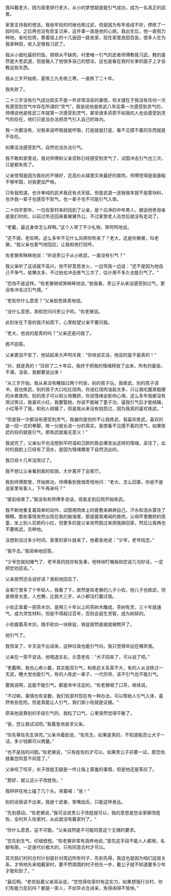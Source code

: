 我叫戴老大，因为家里排行老大，从小的梦想就是能引气成功，成为一名真正的武者。

家里支持我的想法，我爸年轻的时候也练过武，但是因为有年收成不好，停练了一段时间，之后再也没有恢复过来，这件事一直是他的心病，我出生后，他一直努力种地，省吃俭用，靠着祖上的十几亩田一路发家，现在家里良田百亩，很多人在为我家种田，收入足够我习武了。

我从小就吃最好的饭，顿顿从不缺肉，村里唯一引气的武者师傅教我习武，教的虽然是大苍武道，但是融入了他很多自己的想法，这也是看在我村长爹的面子上才会教这些东西。

我从三岁开始练，夏练三九冬练三寒，一直练了二十年。

我失败了。

二十三岁没有引气成功其实不是一件非常沮丧的事情，但关键在于我没有任何一次有感受到空气中存在所谓的“灵气”，我爸说他是练武八年后第一次感受到灵气的，师傅说他是练武三年就第一次感受到灵气，甚至很多资质不如我的人也会感受到灵气的存在，他们只是没办法把灵气引入自己的体内。

我一次都没有，对我来说呼吸就是呼吸，打座就是打座，看不见摸不着的东西就是不存在。

如果没法感受到气，自然也没办法引气。

我不敢和家里说，我对师傅和父亲谎称已经感受到灵气了，试图冲击引气也三次，只是都失败了。

父亲觉得是因为我吃的不够好，花高价从镇里买来最好的兽肉，师傅觉得是我基础不够牢固，对我更加严格。

只有我知道，也许单纯的武术我还有点天赋，但是武道一途我根本就不是那块料，也许我一辈子也感受不到气，也一辈子也不可能引气入体。

二十四岁那年，一位佐家村来的找到了父亲，是个白净的中年男人，据说他老母亲是我们村的，以前过年还回来看舅舅外公，不过家里老人去世后就没有走动了。

“老戴，最近身体怎么样啊。”这个人带了不少礼物，笑呵呵地说。

”还不错，老佐啊，这么多年不见什么风把你吹来了？老大，这是你舅舅，叫老舅。“我父亲也客气地回应，让我和他打招呼。

佐老舅笑眯眯地说：”听说贵公子从小练武，一直没有引气？“

我父亲听了这话就不高兴，他不好意思发火，一边骂我一边说：”还不是因为他自己不争气，偷懒太多，不过他也冲击练气三次了，估计用不多久也能引气了。“

”恐怕不是这样。“佐老舅继续笑眯眯地说，”依我看，贵公子从来没感受到过气，更没有冲击过引气境。“

”老佐你什么意思？“父亲脸色铁青地说。

”没什么意思，真假您问问贵公子呗。“佐老舅说。

此刻坐在下首的我汗如雨下，心里盼望父亲不要问我。

”老大，他说的是真的吗？“父亲还是问我了。

我不回答。

父亲更加不安了，他站起来大声呵斥我：”你快说实话，他说的是不是真的！“

”对，就是真的！“压抑了二十年后，我终于把我的情绪释放了出来，所有的委屈，不满，沮丧，我都要说出来！

”从三岁开始，我从来没有睡超过两个时辰，别的孩子玩，我练武，别的孩子读书，我也练武，别的孩子大口吃红烧肉，你说红烧肉油盐太多，只让我吃腥臭粗硬的水煮兽肉，别的孩子可以和父母撒娇，你说情绪会影响心境，这么多年我都没有哭过笑过，我喜欢小红，我要娶她，你说不能破了童子功，逼我引气后才能结婚，小红等不了我，和别人结婚了，但是我从来没有抱怨过，因为我真的喜欢练武。“

”但是我一次都没有感受到灵气，我骗你是怕你不让我练武，我喜欢练武，喜欢的是一招一式的拳脚，练一分就长进一分的真实，我恨看不见摸不着的灵气，如果练武的目的就是引气，那练武就毫无意义！”

我说完了，父亲似乎也没想到平时温和沉默的我会爆发出这样的情绪，呆住了，此时的我脸上已经有了泪水，是因为情绪爆发下自然流出的。

我已经十几年没哭过了。

我不想让父亲看到我的软弱，大步离开了会客厅。

我到师傅那里，开始练功，师傅看到我很奇怪地问：“老大，怎么回事，你爸不是说家里有客人，下午再来吗？”

“提前结束了。”我没有和师傅多说话，径直走到后院开始练武。

我不断地重复着简单的动作，试图用肉体上的疲惫来麻痹自己，汗水和泪水蒙住了眼睛，那些事情突然出现在我的脑海里，那是腥臭难闻的兽肉，父母怀里撒娇的孩童，坐上别人花轿的小红，但更多的是父亲突然跑过来把我揪回家，然后让我再也不要练武，去种地。

没想到没过多少时间，家里的家仆就来了，他着急地说：“少爷，老爷找您。”

“我不去。”我简单地回答。

“少爷您就别赌气了，老爷真的找你有急事，他特地叮嘱我和您说几句好话，一定把您劝回去。”、

父亲居然还会说好话？我和他回去了。

会客厅里多了个年轻人，我看了下，居然是佐老舅的儿子小佐，他儿子也练武，但是根骨太差，人也懒，比我大三岁，从小都没打赢过我。

小佐正拿着一把茶木剑，是用三十年以上的茶树木雕成，茶树有灵，三十年就通气，成为灵性材料，但是不得超过百年，否则会诞生灵智，成为树妖的。

小佐握着茶木剑，随手砍向一块铁锭，铁锭居然直接就被劈开了。

他引气了。

我惊呆了，半天说不出话来，这种垃圾也能引气吗，我只觉得命运在嘲弄我。

父亲在一旁不说话，他喝退左右，示意老佐：“犬子回来了，可以说了吧。”

“老戴啊，我也心疼小戴，其实能否引气，和练武关系真不大，有的人从没练过一天武，睡大觉也能引气，有的人练武一辈子，一代宗师，该不引气也不能引气。

要我说啊，这能不能引气，都是命中注定的。“佐老舅咽了口茶，继续说。

”不过嘛，事情也有变数，我们佐家村现在有一种办法，可以帮助人引气入体，虽然有些危险，但是真能让人引气，我们家小佐就是证据。“

原来他是靠别的手段引气的，我松了口气，心里突然觉得平衡了。

“爸，您让我试试吧。”我着急地哀求父亲。

“你先等佐先生讲完。”父亲冷着脸说，“佐先生，如果是真的，不知道能否让犬子一试，多少钱都可以商量。”

“也不是钱的问题。”佐老舅说，“只有姓佐的才可以，如果贵公子非要一试，那恐怕就看您同意不同意了。”

父亲咬了咬牙，长子改姓无疑是一件让祖上蒙羞的事情，但是他还是答应了。

”那好，就让这小子改姓佐。“

我砰砰在地上磕了几个头，哭着喊：”爸！“

别的话我说不出来，我是个武者，笨嘴拙舌，只能这样表达。

”先别感动。“佐老舅说，”我可没说贵公子改姓就可以，我的意思是您全家都改姓佐，全村并入佐家村，从此就没有戴家村了。“

”你什么意思，这不可能。“父亲自然是不可能同意这个无理的要求。

”您先别生气，仔细想想。“佐老舅非常有涵养地说，”首先这手段不能人人都用，名额有限，一定是代价极大的，只有同意合村才可以。

其次我们村的合村计划是针对周边所有村子，先到先得，我这也是因为咱们这层关系，才特地先来咱戴家村，要不然周围的村子抢先一步，戴公子就不知道要多少年才能轮到了。“

”最后啊。“老佐贴着父亲耳朵说，“您觉得佐家村有这实力，如果想强行合村，你们有能力反抗吗？都是一家人，不如早点合进来，免得闹得不愉快。”





